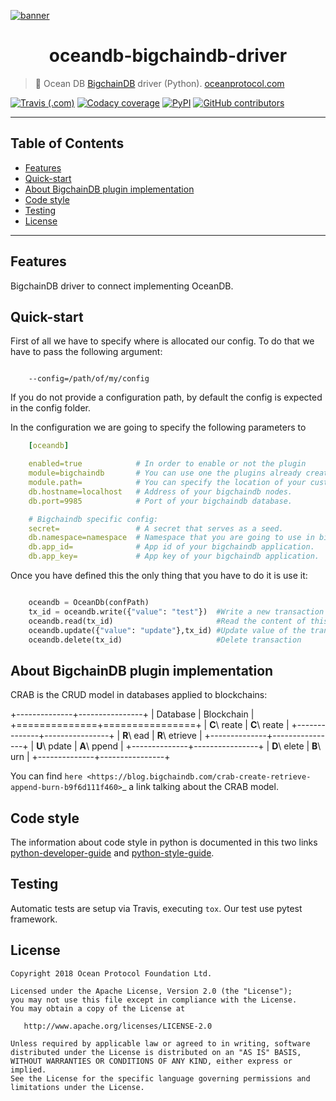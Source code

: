 [![banner](docs/imgs/repo-banner@2x.png)](https://oceanprotocol.com)

<h1 align="center">oceandb-bigchaindb-driver</h1>

> 🐳 Ocean DB [BigchainDB](https://www.bigchaindb.com/) driver (Python).
> [oceanprotocol.com](https://oceanprotocol.com)

[![Travis (.com)](https://img.shields.io/travis/com/oceanprotocol/oceandb-bigchaindb-driver.svg)](https://travis-ci.com/oceanprotocol/oceandb-bigchaindb-driver)
[![Codacy coverage](https://img.shields.io/codacy/coverage/be42a51b898e46c7b7c2531d49a4e1ac.svg)](https://app.codacy.com/project/ocean-protocol/oceandb-bigchaindb-driver/dashboard)
[![PyPI](https://img.shields.io/pypi/v/oceandb-bigchaindb-driver.svg)](https://pypi.org/project/oceandb-bigchaindb-driver/)
[![GitHub contributors](https://img.shields.io/github/contributors/oceanprotocol/oceandb-bigchaindb-driver.svg)](https://github.com/oceanprotocol/oceandb-bigchaindb-driver/graphs/contributors)

---

## Table of Contents

  - [Features](#features)
  - [Quick-start](#quick-start)
  - [About BigchainDB plugin implementation](#about-bigchaindb-plugin-implementation)
  - [Code style](#code-style)
  - [Testing](#testing)
  - [License](#license)

---

## Features

BigchainDB driver to connect implementing OceanDB.

## Quick-start

First of all we have to specify where is allocated our config.
To do that we have to pass the following argument:

```

    --config=/path/of/my/config
```

If you do not provide a configuration path, by default the config is expected in the config folder.

In the configuration we are going to specify the following parameters to

```yaml
    [oceandb]

    enabled=true            # In order to enable or not the plugin
    module=bigchaindb       # You can use one the plugins already created. Currently we have mongodb and bigchaindb.
    module.path=            # You can specify the location of your custom plugin.
    db.hostname=localhost   # Address of your bigchaindb nodes.
    db.port=9985            # Port of your bigchaindb database.

    # Bigchaindb specific config:
    secret=                 # A secret that serves as a seed.
    db.namespace=namespace  # Namespace that you are going to use in bigchaindb
    db.app_id=              # App id of your bigchaindb application.
    db.app_key=             # App key of your bigchaindb application.
```

Once you have defined this the only thing that you have to do it is use it:

```python

    oceandb = OceanDb(confPath)
    tx_id = oceandb.write({"value": "test"})  #Write a new transaction in bdb.
    oceandb.read(tx_id)                       #Read the content of this transaction
    oceandb.update({"value": "update"},tx_id) #Update value of the transaction.
    oceandb.delete(tx_id)                     #Delete transaction
```


## About BigchainDB plugin implementation


CRAB is the CRUD model in databases applied to blockchains:

+--------------+----------------+
| Database     | Blockchain     |
+==============+================+
| **C**\ reate | **C**\ reate   |
+--------------+----------------+
| **R**\ ead   | **R**\ etrieve |
+--------------+----------------+
| **U**\ pdate | **A**\ ppend   |
+--------------+----------------+
| **D**\ elete | **B**\ urn     |
+--------------+----------------+

You can find `here <https://blog.bigchaindb.com/crab-create-retrieve-append-burn-b9f6d111f460>`_ a link talking about the CRAB model.

## Code style

The information about code style in python is documented in this two links [python-developer-guide](https://github.com/oceanprotocol/dev-ocean/blob/master/doc/development/python-developer-guide.md)
and [python-style-guide](https://github.com/oceanprotocol/dev-ocean/blob/master/doc/development/python-style-guide.md).
    
## Testing

Automatic tests are setup via Travis, executing `tox`.
Our test use pytest framework.


## License

```
Copyright 2018 Ocean Protocol Foundation Ltd.

Licensed under the Apache License, Version 2.0 (the "License");
you may not use this file except in compliance with the License.
You may obtain a copy of the License at

   http://www.apache.org/licenses/LICENSE-2.0

Unless required by applicable law or agreed to in writing, software
distributed under the License is distributed on an "AS IS" BASIS,
WITHOUT WARRANTIES OR CONDITIONS OF ANY KIND, either express or implied.
See the License for the specific language governing permissions and
limitations under the License.